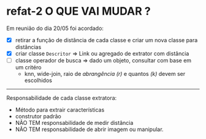 # refat-2 O QUE VAI MUDAR ?

Em reunião do dia 20/05 foi acordado: 

- [x] retirar a função de distância de cada classe e criar um nova classe para distâncias
- [x] criar classe  `Descritor` => Link ou agregado de extrator com distância
- [ ] classe operador de busca => dado um objeto, consultar com base em um critéro
  - knn, wide-join, raio de _abrangência (r)_ e quantos _(k)_ devem ser escolhidos

___

Responsabilidade de cada classe extratora: 
- Método para extrair características 
- construtor padrão
- NÃO TEM responsabilidade de medir distância 
- NÃO TEM responsabilidade de abrir imagem ou manipular. 